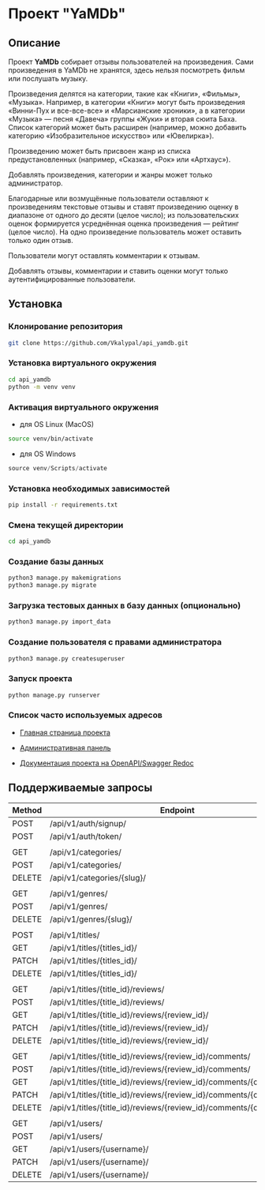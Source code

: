 # Проект "YaMDb"

## Описание

Проект **YaMDb** собирает отзывы пользователей на произведения. Сами произведения в YaMDb не хранятся, здесь нельзя посмотреть фильм или послушать музыку.

Произведения делятся на категории, такие как «Книги», «Фильмы», «Музыка». Например, в категории «Книги» могут быть произведения «Винни-Пух и все-все-все» и «Марсианские хроники», а в категории «Музыка» — песня «Давеча» группы «Жуки» и вторая сюита Баха. Список категорий может быть расширен (например, можно добавить категорию «Изобразительное искусство» или «Ювелирка»).

Произведению может быть присвоен жанр из списка предустановленных (например, «Сказка», «Рок» или «Артхаус»).

Добавлять произведения, категории и жанры может только администратор.

Благодарные или возмущённые пользователи оставляют к произведениям текстовые отзывы и ставят произведению оценку в диапазоне от одного до десяти (целое число); из пользовательских оценок формируется усреднённая оценка произведения — рейтинг (целое число). На одно произведение пользователь может оставить только один отзыв.

Пользователи могут оставлять комментарии к отзывам.

Добавлять отзывы, комментарии и ставить оценки могут только аутентифицированные пользователи.

## Установка

### Клонирование репозитория

```sh
git clone https://github.com/Vkalypal/api_yamdb.git
```

### Установка виртуального окружения

```sh
cd api_yamdb
python -m venv venv
```

### Активация виртуального окружения

- для OS Linux (MacOS)

```sh
source venv/bin/activate
```

- для OS Windows

```powershell
source venv/Scripts/activate
```

### Установка необходимых зависимостей

```sh
pip install -r requirements.txt
```

### Смена текущей директории

```sh
cd api_yamdb
```

### Создание базы данных

```sh
python3 manage.py makemigrations
python3 manage.py migrate
```

### Загрузка тестовых данных в базу данных (опционально)

```sh
python3 manage.py import_data
```

### Создание пользователя с правами администратора

```sh
python3 manage.py createsuperuser
```

### Запуск проекта

```sh
python manage.py runserver
```

### Список часто используемых адресов

- [Главная страница проекта](http://127.0.0.1:8000/)

- [Административная панель](http://127.0.0.1:8000/admin/)

- [Документация проекта на OpenAPI/Swagger Redoc](http://127.0.0.1:8000/redoc/)

## Поддерживаемые запросы

| Method | Endpoint                                                             |
| ------ | -------------------------------------------------------------------- |
| POST   | /api/v1/auth/signup/                                                 |
| POST   | /api/v1/auth/token/                                                  |
|        |                                                                      |
| GET    | /api/v1/categories/                                                  |
| POST   | /api/v1/categories/                                                  |
| DELETE | /api/v1/categories/{slug}/                                           |
|        |                                                                      |
| GET    | /api/v1/genres/                                                      |
| POST   | /api/v1/genres/                                                      |
| DELETE | /api/v1/genres/{slug}/                                               |
|        |                                                                      |
| POST   | /api/v1/titles/                                                      |
| GET    | /api/v1/titles/{titles_id}/                                          |
| PATCH  | /api/v1/titles/{titles_id}/                                          |
| DELETE | /api/v1/titles/{titles_id}/                                          |
|        |                                                                      |
| GET    | /api/v1/titles/{title_id}/reviews/                                   |
| POST   | /api/v1/titles/{title_id}/reviews/                                   |
| GET    | /api/v1/titles/{title_id}/reviews/{review_id}/                       |
| PATCH  | /api/v1/titles/{title_id}/reviews/{review_id}/                       |
| DELETE | /api/v1/titles/{title_id}/reviews/{review_id}/                       |
|        |                                                                      |
| GET    | /api/v1/titles/{title_id}/reviews/{review_id}/comments/              |
| POST   | /api/v1/titles/{title_id}/reviews/{review_id}/comments/              |
| GET    | /api/v1/titles/{title_id}/reviews/{review_id}/comments/{comment_id}/ |
| PATCH  | /api/v1/titles/{title_id}/reviews/{review_id}/comments/{comment_id}/ |
| DELETE | /api/v1/titles/{title_id}/reviews/{review_id}/comments/{comment_id}/ |
|        |                                                                      |
| GET    | /api/v1/users/                                                       |
| POST   | /api/v1/users/                                                       |
| GET    | /api/v1/users/{username}/                                            |
| PATCH  | /api/v1/users/{username}/                                            |
| DELETE | /api/v1/users/{username}/                                            |
